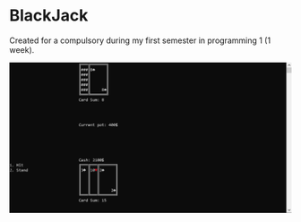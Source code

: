 # BlackJack

Created for a compulsory during my first semester in programming 1 (1 week).

<div style='float: center'>
  <img style='width: 1024px' src="/Images/blackjack1.png"></img>
</div>

